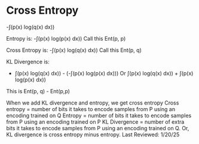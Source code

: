 # Cross Entropy

-∫(p(x) log(q(x) dx))

Entropy is:
-∫(p(x) log(p(x) dx))
Call this Ent(p, p)

Cross Entropy is:
-∫(p(x) log(q(x) dx))
Call this Ent(p, q)

KL Divergence is:
- ∫(p(x) log(q(x) dx)) - (-∫(p(x) log(p(x) dx)))
Or
∫(p(x) log(q(x) dx))  + ∫(p(x) log(p(x) dx))

This is Ent(p, q) - Ent(p,p)

When we add KL divergence and entropy, we get cross entropy
Cross entropy = number of bits it takes to encode samples from P using an encoding trained on Q
Entropy = number of bits it takes to encode samples from P using an encoding trained on P
KL Divergence = number of extra bits it takes to encode samples from P using an encoding trained on Q.
Or, KL divergence is cross entropy minus entropy.
Last Reviewed: 1/20/25
